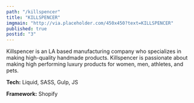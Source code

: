 ```yaml
---
path: "/killspencer"
title: "KILLSPENCER"
imgmain: "http://via.placeholder.com/450x450?text=KILLSPENCER"
published: true
postid: "3"
---
```


Killspencer is an LA based manufacturing company who specializes in making high-quality handmade products. Killspencer is passionate about making high performing luxury products for women, men, athletes, and pets.

**Tech:** Liquid, SASS, Gulp, JS

**Framework:** Shopify
